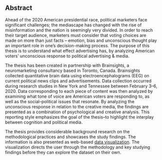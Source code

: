 ## Abstract

Ahead of the 2020 American presidential race, political marketers face significant challenges; the mediascape has changed with the rise of misinformation and the nation is seemingly very divided. In order to reach their target audience, marketers must consider that voting choices are made on more than just facts – emotion, bias and unconscious thought play an important role in one’s decision-making process. The purpose of this thesis is to understand what effect advertising has, by analyzing American voters’ unconscious response to political advertising & media. 

The thesis has been created in partnership with Brainsights, a neuromarketing consultancy based in Toronto, Canada. Brainsights collected quantitative brain data using electroencephalograms (EEG) on current political news clips and advertisements. Data collection occurred during research studies in New York and Tennessee between February 3–6, 2020. Data corresponding to each piece of content was then analyzed by examining what tone of voice are American voters are responding to, as well as the social–political issues that resonate. By analyzing the unconscious response in relation to the creative media, the findings are presented as a combination of psychological and creative analysis. This reporting style emphasizes the goal of the thesis–to highlight the interplay between cognition and political media. 

The thesis provides considerable background research on the methodological practices and showcases the study findings. The information is also presented as web-based [data visualization](https://lulujordanna.github.io/thesis/). The visualization directs the user through the methodology and key studying findings before they can explore the dataset on their own. 

